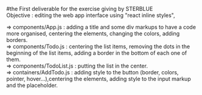 #the First deliverable for the exercise giving by STERBLUE</br>
Objective : editing the web app interface using "react inline styles",</br>

=> components/App.js : adding a title and some div markups to have a code more organised, centering the elements, changing the colors, adding borders.</br>
=> components/Todo.js : centering the list items, removing the dots in the beginning of the list items, adding a border in the bottom of each one of them.</br>
=> components/TodoList.js : putting the list in the center.</br>
=> containers/AddTodo.js : adding style to the button (border, colors, pointer, hover...),centering the elements, adding style to the input markup and the placeholder.</br>
